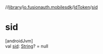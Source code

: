 //[library](../../../index.md)/[io.fusionauth.mobilesdk](../index.md)/[IdToken](index.md)/[sid](sid.md)

# sid

[androidJvm]\
val [sid](sid.md): [String](https://kotlinlang.org/api/core/kotlin-stdlib/kotlin/-string/index.html)? = null